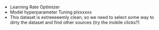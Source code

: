 - Learning Rate Optimizer
- Model hyperparameter Tuning plxxxxxx
- This dataset is extreeeeemly clean, so we need to select some way to dirty the dataset and find other sources (try the mobile clicks?)
